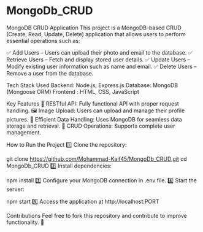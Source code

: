# MongoDb_CRUD

MongoDB CRUD Application
This project is a MongoDB-based CRUD (Create, Read, Update, Delete) application that allows users to perform essential operations such as:

✅ Add Users – Users can upload their photo and email to the database.
✅ Retrieve Users – Fetch and display stored user details.
✅ Update Users – Modify existing user information such as name and email.
✅ Delete Users – Remove a user from the database. 

Tech Stack Used
Backend: Node.js, Express.js
Database: MongoDB (Mongoose ORM)
Frontend : HTML, CSS, JavaScript

Key Features
🚀 RESTful API: Fully functional API with proper request handling.
🖼️ Image Upload: Users can upload and manage their profile pictures.
🔄 Efficient Data Handling: Uses MongoDB for seamless data storage and retrieval.
🔧 CRUD Operations: Supports complete user management.

How to Run the Project
1️⃣ Clone the repository:


git clone https://github.com/Mohammad-Kaif45/MongoDb_CRUD.git
cd MongoDb_CRUD
2️⃣ Install dependencies:


npm install
3️⃣ Configure your MongoDB connection in .env file.
4️⃣ Start the server:


npm start
5️⃣ Access the application at http://localhost:PORT

Contributions
Feel free to fork this repository and contribute to improve functionality. 🚀
